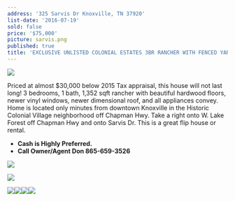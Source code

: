 ```yaml
---
address: '325 Sarvis Dr Knoxville, TN 37920'
list-date: '2016-07-19'
sold: false
price: '$75,000'
picture: sarvis.png
published: true
title: 'EXCLUSIVE UNLISTED COLONIAL ESTATES 3BR RANCHER WITH FENCED YARD!'
---
```



![](/uploads/versions/20160716-175724---x----4128-2322x---.jpg)

Priced at almost $30,000 below 2015 Tax appraisal, this house will not last long! 3 bedrooms, 1 bath, 1,352 sqft rancher with beautiful hardwood floors, newer vinyl windows, newer dimensional roof, and all appliances convey. Home is located only minutes from downtown Knoxville in the Historic Colonial Village neighborhood off Chapman Hwy. Take a right onto W. Lake Forest off Chapman Hwy and onto Sarvis Dr. This is a great flip house or rental.

* **Cash is Highly Preferred.**
* **Call Owner/Agent Don 865-659-3526**


![](/uploads/versions/20160716-175815---x----4128-2322x---.jpg)

![](/uploads/versions/20160716-180314---x----4128-2322x---.jpg)



![](/uploads/versions/20160716-180151---x----4128-2322x---.jpg)![](/uploads/versions/20160716-180407---x0-0-4128-2322-4128-2322x---.jpg)![](/uploads/versions/20160716-180325---x----4128-2322x---.jpg)![](/uploads/versions/20160716-180334---x----4128-2322x---.jpg)